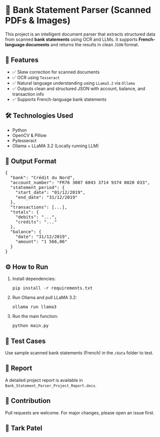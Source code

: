 <h1>📄 Bank Statement Parser (Scanned PDFs & Images)</h1>

<p>
  This project is an intelligent document parser that extracts structured data from scanned <b>bank statements</b> using OCR and LLMs.
  It supports <b>French-language documents</b> and returns the results in clean <code>JSON</code> format.
</p>

<h2>🚀 Features</h2>
<ul>
  <li>✅ Skew correction for scanned documents</li>
  <li>✅ OCR using <code>Tesseract</code></li>
  <li>✅ Natural language understanding using <code>LLama3.2</code> via <code>Ollama</code></li>
  <li>✅ Outputs clean and structured JSON with account, balance, and transaction info</li>
  <li>✅ Supports French-language bank statements</li>
</ul>

<h2>🛠 Technologies Used</h2>
<ul>
  <li>Python</li>
  <li>OpenCV & Pillow</li>
  <li>Pytesseract</li>
  <li>Ollama + LLaMA 3.2 (Locally running LLM)</li>
</ul>

<h2>📂 Output Format</h2>
<pre>
{
  "bank": "Crédit du Nord",
  "account_number": "FR76 3007 6043 3714 9374 0020 033",
  "statement_period": {
    "start_date": "01/12/2019",
    "end_date": "31/12/2019"
  },
  "transactions": [...],
  "totals": {
    "debits": "...",
    "credits": "..."
  },
  "balance": {
    "date": "31/12/2019",
    "amount": "1 566,06"
  }
}
</pre>

<h2>⚙️ How to Run</h2>
<ol>
  <li>Install dependencies:
    <pre>pip install -r requirements.txt</pre>
  </li>
  <li>Run Ollama and pull LLaMA 3.2:
    <pre>ollama run llama3</pre>
  </li>
  <li>Run the main function:
    <pre>python main.py</pre>
  </li>
</ol>

<h2>🧪 Test Cases</h2>
<p>Use sample scanned bank statements (French) in the <code>/data</code> folder to test.</p>

<h2>📄 Report</h2>
<p>A detailed project report is available in <code>Bank_Statement_Parser_Project_Report.docx</code>.</p>

<h2>🤝 Contribution</h2>
<p>Pull requests are welcome. For major changes, please open an issue first.</p>

<h2>📧 Tark Patel</h2>
